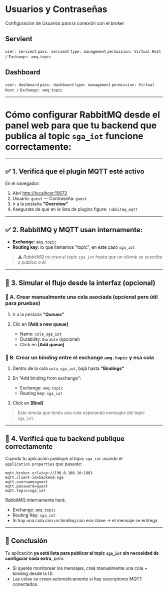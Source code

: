 # Usuarios y Contraseñas
Configuración de Usuarios para la conexión con el broker

## Servient
`user: servient`
`pass: servient`
`type: management`
`permission: Virtual Host /`
`Exchange: amq.topic`

## Dashboard
`user: dashboard`
`pass: dashboard`
`type: management`
`permission: Virtual Host /`
`Exchange: amq.topic`

---

# Cómo configurar RabbitMQ desde el panel web para que tu backend que publica al topic `sga_iot` funcione correctamente:

---

## ✅ 1. Verificá que el plugin MQTT esté activo

En el navegador:

1. Abrí [http://localhost:15672](http://localhost:15672)
2. Usuario: `guest` — Contraseña: `guest`
3. Ir a la pestaña **"Overview"**
4. Asegurate de que en la lista de plugins figure: `rabbitmq_mqtt`

---

## ✅ 2. RabbitMQ y MQTT usan internamente:

* **Exchange**: `amq.topic`
* **Routing key**: lo que llamamos "topic", en este caso `sga_iot`

> ⚠️ *RabbitMQ no crea el topic `sga_iot` hasta que un cliente se suscribe o publica a él.*

---

## 🔁 3. Simular el flujo desde la interfaz (opcional)

### 🔸 A. Crear manualmente una cola asociada (opcional pero útil para pruebas)

1. Ir a la pestaña **"Queues"**
2. Clic en **\[Add a new queue]**

   * Name: `cola_sga_iot`
   * Durability: `Durable` (opcional)
   * Click en **\[Add queue]**

### 🔸 B. Crear un *binding* entre el exchange `amq.topic` y esa cola

1. Dentro de la cola `cola_sga_iot`, bajá hasta **"Bindings"**
2. En "Add binding from exchange":

   * Exchange: `amq.topic`
   * Routing key: `sga_iot`
3. Click en **\[Bind]**

> Esto simula que tenés una cola esperando mensajes del topic `sga_iot`.

---

## 🧪 4. Verificá que tu backend publique correctamente

Cuando tu aplicación publique al topic `sga_iot` usando el `application.properties` que pasaste:

```properties
mqtt.broker-url=tcp://190.0.100.10:1883
mqtt.client-id=backend-sga
mqtt.username=guest
mqtt.password=guest
mqtt.topic=sga_iot
```

RabbitMQ internamente hará:

* Exchange: `amq.topic`
* Routing Key: `sga_iot`
* Si hay una cola con un binding con esa clave → el mensaje se entrega

---

## 📌 Conclusión

Tu aplicación **ya está lista para publicar al topic `sga_iot` sin necesidad de configurar nada extra**, *pero*:

* Si querés monitorear los mensajes, creá manualmente una cola + binding desde la UI.
* Las colas se crean automáticamente si hay suscriptores MQTT conectados.